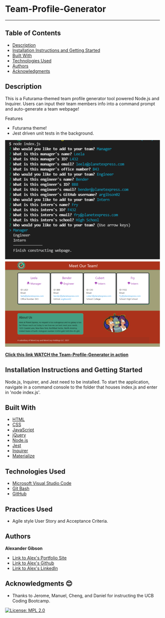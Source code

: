 # Team-Profile-Generator
  -----------------

## Table of Contents
  - [Description](#Description)
  - [Installation Instructions and Getting Started](#Installation)
  - [Built With](#Built)
  - [Technologies Used](#Technologies)
  - [Authors](#Authors)
  - [Acknowledgments](#Acknowledgments)


## Description
This is a Futurama-themed team profile generator tool powered Node.js and Inquirer. Users can input their team members info into a command prompt and auto-generate a team webpage!

Features
* Futurama theme!
* Jest driven unit tests in the background.

![Demo image of generator](./images/team-gen-demo.png)
![Demo image of outputted HTML page](./images/team-output-demo.png)


**[Click this link WATCH the Team-Profile-Generator in action](https://watch.screencastify.com/v/hn5xgCNvNINj69kqOtQo)**
 <br />



## Installation Instructions and Getting Started
Node.js, Inquirer, and Jest need to be installed. To start the application, navigate in a command console to the folder that houses index.js and enter in 'node index.js'.


## Built With
* [HTML](https://developer.mozilla.org/en-US/docs/Web/HTML)
* [CSS](https://developer.mozilla.org/en-US/docs/Web/CSS)
* [JavaScript](https://developer.mozilla.org/en-US/docs/Web/JavaScript)
* [jQuery](https://api.jquery.com/)
* [Node.js](https://nodejs.org/en/)
* [Jest](https://jestjs.io/) 
* [Inquirer](https://www.npmjs.com/package/inquirer) 
* [Materialize](https://materializecss.com/)



## Technologies Used
* [Microsoft Visual Studio Code](https://code.visualstudio.com/)
* [Git Bash](https://git-scm.com/downloads)
* [GitHub](https://github.com/)


## Practices Used
* Agile style User Story and Acceptance Criteria.


## Authors
**Alexander Gibson** 

- [Link to Alex's Portfolio Site](https://argibson02.github.io/Professional-Portfolio-2/)
- [Link to Alex's Github](https://github.com/argibson02)
- [Link to Alex's LinkedIn](www.linkedin.com/in/alexander-gibson-1b0bb6105)


## Acknowledgments 😊
- Thanks to Jerome, Manuel, Cheng, and Daniel for instructing the UCB Coding Bootcamp.


[![License: MPL 2.0](https://img.shields.io/badge/License-MPL%202.0-brightgreen.svg)](https://opensource.org/licenses/MPL-2.0)